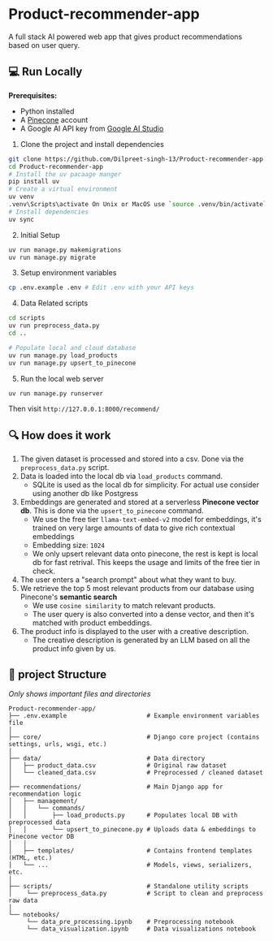 # Product-recommender-app

A full stack AI powered web app that gives product recommendations based on user query.

## 💻 Run Locally

**Prerequisites:**

- Python installed
- A [Pinecone](https://www.pinecone.io/) account
- A Google AI API key from [Google AI Studio](https://aistudio.google.com/app/api-keys)

1. Clone the project and install dependencies

```bash
git clone https://github.com/Dilpreet-singh-13/Product-recommender-app.git
cd Product-recommender-app
# Install the uv pacaage manger
pip install uv
# Create a virtual environment
uv venv
.venv\Scripts\activate On Unix or MacOS use `source .venv/bin/activate`
# Install dependencies
uv sync
```

2. Initial Setup

```bash
uv run manage.py makemigrations
uv run manage.py migrate
```

3. Setup environment variables

```bash
cp .env.example .env # Edit .env with your API keys
```

4. Data Related scripts

```bash
cd scripts
uv run preprocess_data.py
cd ..

# Populate local and cloud database
uv run manage.py load_products
uv run manage.py upsert_to_pinecone
```

5. Run the local web server

```bash
uv run manage.py runserver
```

Then visit `http://127.0.0.1:8000/recommend/`

## 🔍 How does it work

1. The given dataset is processed and stored into a csv. Done via the `preprocess_data.py` script.
2. Data is loaded into the local db via `load_products` command.
    - SQLite is used as the local db for simplicity. For actual use consider using another db like Postgress
3. Embeddings are generated and stored at a serverless **Pinecone vector db**. This is done via the `upsert_to_pinecone`
   command.
    - We use the free tier `llama-text-embed-v2` model for embeddings, it's trained on very large amounts of data to
      give rich contextual
      embeddings
    - Embedding size: `1024`
    - We only upsert relevant data onto pinecone, the rest is kept is local db for fast retrival. This keeps the usage
      and limits of the free tier in check.
4. The user enters a "search prompt" about what they want to buy.
5. We retrieve the top 5 most relevant products from our database using Pinecone's **semantic search**
    - We use `cosine similarity` to match relevant products.
    - The user query is also converted into a dense vector, and then it's matched with product embeddings.
6. The product info is displayed to the user with a creative description.
    - The creative description is generated by an LLM based on all the product info given by us.

## 📁 project Structure

*Only shows important files and directories*

```
Product-recommender-app/
├── .env.example                      # Example environment variables file
│
├── core/                             # Django core project (contains settings, urls, wsgi, etc.)
│
├── data/                             # Data directory
│   ├── product_data.csv              # Original raw dataset
│   └── cleaned_data.csv              # Preprocessed / cleaned dataset
│
├── recommendations/                  # Main Django app for recommendation logic
│   ├── management/
│   │   └── commands/
│   │       ├── load_products.py      # Populates local DB with preprocessed data
│   │       └── upsert_to_pinecone.py # Uploads data & embeddings to Pinecone vector DB
│   │
│   ├── templates/                    # Contains frontend templates (HTML, etc.)
│   └── ...                           # Models, views, serializers, etc.
│
├── scripts/                          # Standalone utility scripts
│    └── preprocess_data.py           # Script to clean and preprocess raw data
│ 
└── notebooks/
     └── data_pre_processing.ipynb    # Preprocessing notebook
     └── data_visualization.ipynb     # Data visualizations notebook         
```